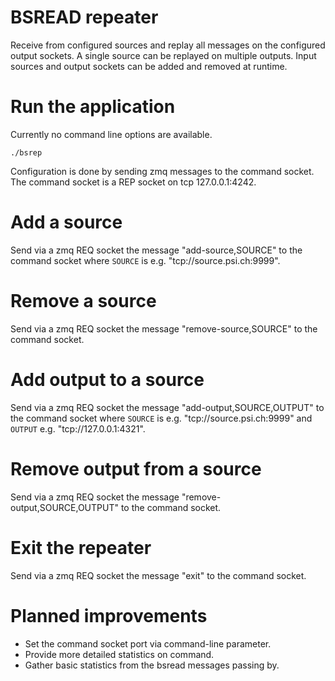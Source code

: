 # BSREAD repeater

Receive from configured sources and replay all messages on the configured output sockets.
A single source can be replayed on multiple outputs.
Input sources and output sockets can be added and removed at runtime.


# Run the application

Currently no command line options are available.

```
./bsrep
```

Configuration is done by sending zmq messages to the command socket.
The command socket is a REP socket on tcp 127.0.0.1:4242.


# Add a source

Send via a zmq REQ socket the message "add-source,SOURCE" to the command socket
where `SOURCE` is e.g. "tcp://source.psi.ch:9999".


# Remove a source

Send via a zmq REQ socket the message "remove-source,SOURCE" to the command socket.


# Add output to a source

Send via a zmq REQ socket the message "add-output,SOURCE,OUTPUT" to the command socket
where `SOURCE` is e.g. "tcp://source.psi.ch:9999" and `OUTPUT` e.g. "tcp://127.0.0.1:4321".


# Remove output from a source

Send via a zmq REQ socket the message "remove-output,SOURCE,OUTPUT" to the command socket.


# Exit the repeater

Send via a zmq REQ socket the message "exit" to the command socket.


# Planned improvements

* Set the command socket port via command-line parameter.
* Provide more detailed statistics on command.
* Gather basic statistics from the bsread messages passing by.

